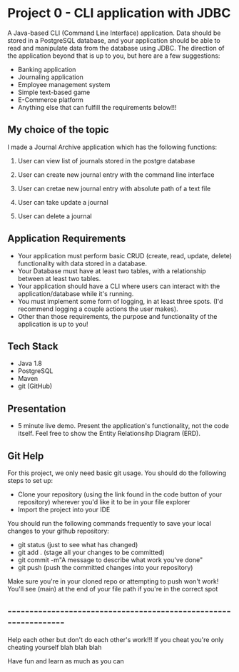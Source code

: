 # Project 0 - CLI application with JDBC

A Java-based CLI (Command Line Interface) application. Data should be stored in a PostgreSQL database, and your application should be able to read and manipulate data from the database using JDBC. The direction of the application beyond that is up to you, but here are a few suggestions:

* Banking application
* Journaling application
* Employee management system
* Simple text-based game
* E-Commerce platform
* Anything else that can fulfill the requirements below!!!

## My choice of the topic

I made a Journal Archive application which has the following functions:

1. User can view list of journals stored in the postgre database

2. User can create new journal entry with the command line interface

3. User can cretae new journal entry with absolute path of a text file

4. User can take update a journal

5. User can delete a journal

## Application Requirements

* Your application must perform basic CRUD (create, read, update, delete) functionality with data stored in a database.
* Your Database must have at least two tables, with a relationship between at least two tables.
* Your application should have a CLI where users can interact with the application/database while it's running.
* You must implement some form of logging, in at least three spots. (I'd recommend logging a couple actions the user makes).
* Other than those requirements, the purpose and functionality of the application is up to you!

## Tech Stack

* Java 1.8
* PostgreSQL
* Maven
* git (GitHub)

## Presentation

* 5 minute live demo. Present the application's functionality, not the code itself. Feel free to show the Entity Relationsihp Diagram (ERD).

## Git Help

For this project, we only need basic git usage. You should do the following steps to set up:

* Clone your repository (using the link found in the code button of your repository) wherever you'd like it to be in your file explorer
* Import the project into your IDE

You should run the following commands frequently to save your local changes to your github repository:

* git status (just to see what has changed)
* git add . (stage all your changes to be committed)
* git commit -m"A message to describe what work you've done"
* git push (push the committed changes into your repository)

Make sure you're in your cloned repo or attempting to push won't work! You'll see (main) at the end of your file path if you're in the correct spot

## ----------------------------------------------------------------
Help each other but don't do each other's work!!! If you cheat you're only cheating yourself blah blah blah

Have fun and learn as much as you can
